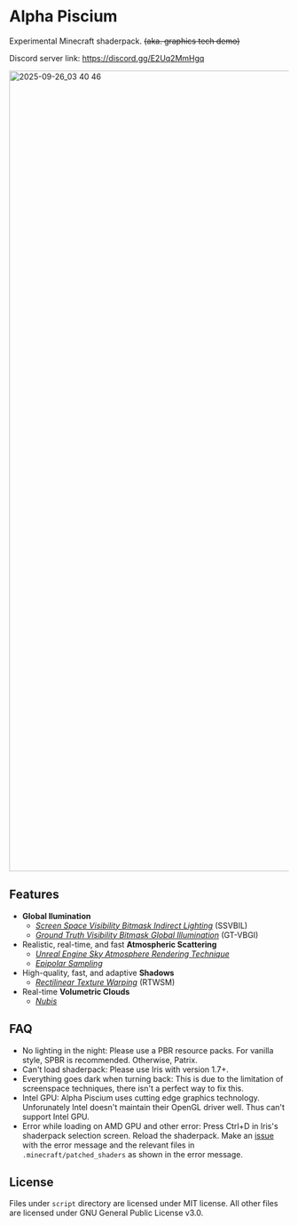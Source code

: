 # Alpha Piscium
Experimental Minecraft shaderpack. ~~(aka. graphics tech demo)~~

Discord server link: https://discord.gg/E2Uq2MmHgq

<img width="2560" height="1441" alt="2025-09-26_03 40 46" src="https://github.com/user-attachments/assets/58c281ec-120e-4376-a0e7-8bb1cde38f27" />

## Features
-  **Global Ilumination**
    - [*Screen Space Visibility Bitmask Indirect Lighting*](https://arxiv.org/pdf/2301.11376) (SSVBIL)
    - [*Ground Truth Visibility Bitmask Global Illumination*](https://www.shadertoy.com/view/lfdBWn) (GT-VBGI)
- Realistic, real-time, and fast **Atmospheric Scattering**
    - [*Unreal Engine Sky Atmosphere Rendering Technique*](https://sebh.github.io/publications/egsr2020.pdf)
    - [*Epipolar Sampling*](https://gdcvault.com/play/1018227/Practical-Implementation-of-Light-Scattering)
- High-quality, fast, and adaptive **Shadows**
    - [*Rectilinear Texture Warping*](https://www.cspaul.com/publications/Rosen.2012.I3D.pdf) (RTWSM)
- Real-time **Volumetric Clouds**
    - [*Nubis*](https://drive.google.com/file/d/0B-D275g6LH7LOE1RcVFERGpkS28/view?resourcekey=0-P04mYcVQ1lDPdn7FDunEIw)

## FAQ
- No lighting in the night: Please use a PBR resource packs. For vanilla style, SPBR is recommended. Otherwise, Patrix.
- Can't load shaderpack: Please use Iris with version 1.7+.
- Everything goes dark when turning back: This is due to the limitation of screenspace techniques, there isn't a perfect way to fix this.
- Intel GPU: Alpha Piscium uses cutting edge graphics technology. Unforunately Intel doesn't maintain their OpenGL driver well. Thus can't support Intel GPU.
- Error while loading on AMD GPU and other error: Press Ctrl+D in Iris's shaderpack selection screen. Reload the shaderpack. Make an [issue](https://github.com/Luna5ama/Alpha-Piscium/issues) with the error message and the relevant files in `.minecraft/patched_shaders` as shown in the error message.

## License
Files under `script` directory are licensed under MIT license. All other files are licensed under GNU General Public License v3.0.
